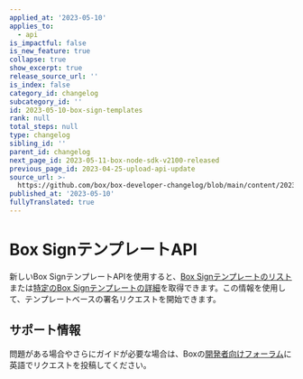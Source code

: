 ```yaml
---
applied_at: '2023-05-10'
applies_to:
  - api
is_impactful: false
is_new_feature: true
collapse: true
show_excerpt: true
release_source_url: ''
is_index: false
category_id: changelog
subcategory_id: ''
id: 2023-05-10-box-sign-templates
rank: null
total_steps: null
type: changelog
sibling_id: ''
parent_id: changelog
next_page_id: 2023-05-11-box-node-sdk-v2100-released
previous_page_id: 2023-04-25-upload-api-update
source_url: >-
  https://github.com/box/box-developer-changelog/blob/main/content/2023/05-10-box-sign-templates.md
published_at: '2023-05-10'
fullyTranslated: true
---
```

# Box SignテンプレートAPI

新しいBox SignテンプレートAPIを使用すると、[Box Signテンプレートのリスト][1]または[特定のBox Signテンプレートの詳細][2]を取得できます。この情報を使用して、テンプレートベースの署名リクエストを開始できます。

## サポート情報

問題がある場合やさらにガイドが必要な場合は、Boxの[開発者向けフォーラム][3]に英語でリクエストを投稿してください。

[1]: e://get-sign-templates

[2]: e://get-sign-templates-id

[3]: https://support.box.com/hc/en-us/community/topics/360001932973-Platform-and-Developer-Forum
